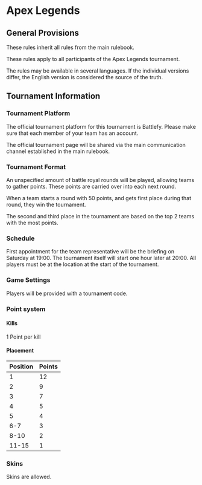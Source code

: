 # Apex Legends

## General Provisions

These rules inherit all rules from the main rulebook.

These rules apply to all participants of the Apex Legends tournament.

The rules may be available in several languages. If the individual versions differ, the English version is considered the source of the truth.

## Tournament Information

### Tournament Platform

The official tournament platform for this tournament is Battlefy.
Please make sure that each member of your team has an account.

The official tournament page will be shared via the main communication channel established in the main rulebook.

### Tournament Format

An unspecified amount of battle royal rounds will be played, allowing teams to gather points.
These points are carried over into each next round.

When a team starts a round with 50 points, and gets first place during that round, they win the tournament.

The second and third place in the tournament are based on the top 2 teams with the most points.

### Schedule

First appointment for the team representative will be the briefing on Saturday at 19:00.
The tournament itself will start one hour later at 20:00.
All players must be at the location at the start of the tournament.

### Game Settings

Players will be provided with a tournament code.

### Point system

#### Kills

1 Point per kill

#### Placement

| Position | Points |
|----------|--------|
| 1        | 12     |
| 2        | 9      |
| 3        | 7      |
| 4        | 5      |
| 5        | 4      |
| 6-7      | 3      |
| 8-10     | 2      |
| 11-15    | 1      |

### Skins

Skins are allowed.
